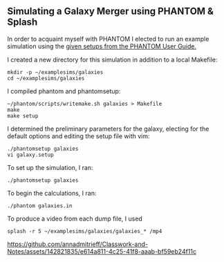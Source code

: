 ## Simulating a Galaxy Merger using PHANTOM & Splash

In order to acquaint myself with PHANTOM I elected to run an example simulation using the [given setups from the PHANTOM User Guide.](https://phantomsph.readthedocs.io/en/latest/user-guide/setups.html)

I created a new directory for this simulation in addition to a local Makefile:

    mkdir -p ~/examplesims/galaxies
    cd ~/examplesims/galaxies

I compiled phantom and phantomsetup:

    ~/phantom/scripts/writemake.sh galaxies > Makefile
    make
    make setup

I determined the preliminary parameters for the galaxy, electing for the default options and editing the setup file with vim:

    ./phantomsetup galaxies
    vi galaxy.setup

To set up the simulation, I ran:

    ./phantomsetup galaxies

To begin the calculations, I ran:

    ./phantom galaxies.in

To produce a video from each dump file, I used 

    splash -r 5 ~/examplesims/galaxies/galaxies_* /mp4

https://github.com/annadmitrieff/Classwork-and-Notes/assets/142821835/e614a811-4c25-41f8-aaab-bf59eb24f11c



